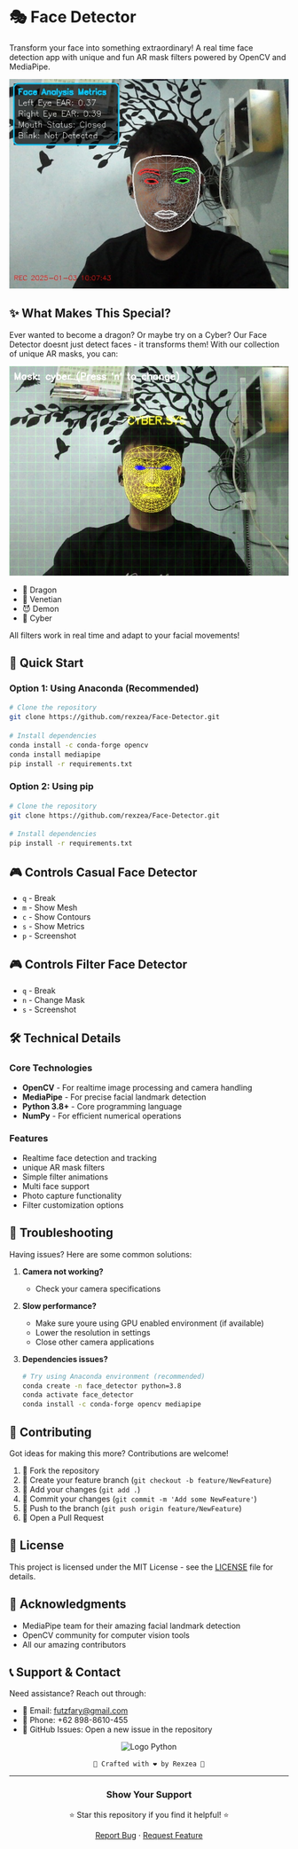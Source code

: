 # 🎭 Face Detector

Transform your face into something extraordinary! A real time face detection app with unique and fun AR mask filters powered by OpenCV and MediaPipe.

![](/assets/casual.jpg)

## ✨ What Makes This Special?

Ever wanted to become a dragon? Or maybe try on a Cyber? Our Face Detector doesnt just detect faces - it transforms them! With our collection of unique AR masks, you can:

![](/assets/cybermask.jpg)

- 🐲 Dragon
- 👑 Venetian
- 😈 Demon
- 🤖 Cyber


All filters work in real time and adapt to your facial movements!

## 🚀 Quick Start

### Option 1: Using Anaconda (Recommended)
```bash
# Clone the repository
git clone https://github.com/rexzea/Face-Detector.git

# Install dependencies
conda install -c conda-forge opencv
conda install mediapipe
pip install -r requirements.txt

```

### Option 2: Using pip
```bash
# Clone the repository
git clone https://github.com/rexzea/Face-Detector.git

# Install dependencies
pip install -r requirements.txt

```

## 🎮 Controls Casual Face Detector

- `q` - Break
- `m` - Show Mesh
- `c` - Show Contours
- `s` - Show Metrics
- `p` - Screenshot

## 🎮 Controls Filter Face Detector
- `q` - Break
- `n` - Change Mask
- `s` - Screenshot
  

## 🛠️ Technical Details

### Core Technologies
- **OpenCV** - For realtime image processing and camera handling
- **MediaPipe** - For precise facial landmark detection
- **Python 3.8+** - Core programming language
- **NumPy** - For efficient numerical operations

### Features
- Realtime face detection and tracking
- unique AR mask filters
- Simple filter animations
- Multi face support
- Photo capture functionality
- Filter customization options

## 🔧 Troubleshooting

Having issues? Here are some common solutions:

1. **Camera not working?**
   - Check your camera specifications

2. **Slow performance?**
   - Make sure youre using GPU enabled environment (if available)
   - Lower the resolution in settings
   - Close other camera applications

3. **Dependencies issues?**
   ```bash
   # Try using Anaconda environment (recommended)
   conda create -n face_detector python=3.8
   conda activate face_detector
   conda install -c conda-forge opencv mediapipe
   ```


## 🤝 Contributing

Got ideas for making this more? Contributions are welcome!

1. 🍴 Fork the repository
2. 🌱 Create your feature branch (`git checkout -b feature/NewFeature`)
3. 💫 Add your changes (`git add .`)
4. 📝 Commit your changes (`git commit -m 'Add some NewFeature'`)
5. 🚀 Push to the branch (`git push origin feature/NewFeature`)
6. 🎉 Open a Pull Request

## 📝 License

This project is licensed under the MIT License - see the [LICENSE](LICENSE) file for details.

## 👏 Acknowledgments

- MediaPipe team for their amazing facial landmark detection
- OpenCV community for computer vision tools
- All our amazing contributors



## 📞 Support & Contact
Need assistance? Reach out through:
- 📧 Email: [futzfary@gmail.com](mailto:futzfary@gmail.com)
- 📱 Phone: +62 898-8610-455
- 💬 GitHub Issues: Open a new issue in the repository

<div align="center">

![Logo Python](https://upload.wikimedia.org/wikipedia/commons/c/c3/Python-logo-notext.svg)

```
🌟 Crafted with ❤️ by Rexzea 🌟
```
</div>

---

<div align="center">

### Show Your Support
⭐ Star this repository if you find it helpful! ⭐

[Report Bug](https://github.com/rexzea/Net-Phantom/issues) · [Request Feature](https://github.com/rexzea/Net-Phantom/issues)

